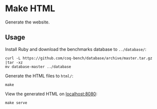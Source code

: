 # Make HTML
Generate the website.

## Usage
Install Ruby and download the benchmarks database to `../database/`:

    curl -L https://github.com/coq-bench/database/archive/master.tar.gz |tar -xz
    mv database-master ../database

Generate the HTML files to `html/`:

    make

View the generated HTML on [localhost:8080](http://localhost:8080/):

    make serve
